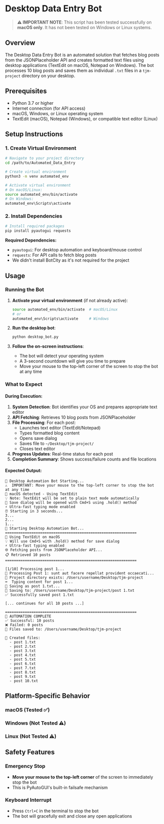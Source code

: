 # Desktop Data Entry Bot

> **⚠️ IMPORTANT NOTE**: This script has been tested successfully on **macOS only**. It has not been tested on Windows or Linux systems.

## Overview

The Desktop Data Entry Bot is an automated solution that fetches blog posts from the JSONPlaceholder API and creates formatted text files using desktop applications (TextEdit on macOS, Notepad on Windows). The bot processes 10 blog posts and saves them as individual `.txt` files in a `tjm-project` directory on your desktop.


## Prerequisites

- Python 3.7 or higher
- Internet connection (for API access)
- macOS, Windows, or Linux operating system
- TextEdit (macOS), Notepad (Windows), or compatible text editor (Linux)

## Setup Instructions

### 1. Create Virtual Environment

```bash
# Navigate to your project directory
cd /path/to/Automated_Data_Entry

# Create virtual environment
python3 -m venv automated_env

# Activate virtual environment
# On macOS/Linux:
source automated_env/bin/activate
# On Windows:
automated_env\Scripts\activate
```

### 2. Install Dependencies

```bash
# Install required packages
pip install pyautogui requests
```

**Required Dependencies:**
- `pyautogui`: For desktop automation and keyboard/mouse control
- `requests`: For API calls to fetch blog posts
- We didn't install BotCity as it's not required for the project


## Usage

### Running the Bot

1. **Activate your virtual environment** (if not already active):
   ```bash
   source automated_env/bin/activate  # macOS/Linux
   # or
   automated_env\Scripts\activate     # Windows
   ```

2. **Run the desktop bot**:
   ```bash
   python desktop_bot.py
   ```

3. **Follow the on-screen instructions**:
   - The bot will detect your operating system
   - A 3-second countdown will give you time to prepare
   - Move your mouse to the top-left corner of the screen to stop the bot at any time

### What to Expect

#### During Execution:
1. **System Detection**: Bot identifies your OS and prepares appropriate text editor
2. **API Fetching**: Retrieves 10 blog posts from JSONPlaceholder
3. **File Processing**: For each post:
   - Launches text editor (TextEdit/Notepad)
   - Types formatted blog content
   - Opens save dialog
   - Saves file to `~/Desktop/tjm-project/`
   - Closes text editor
4. **Progress Updates**: Real-time status for each post
5. **Completion Summary**: Shows success/failure counts and file locations

#### Expected Output:
```
🤖 Desktop Automation Bot Starting...
⚠️  IMPORTANT: Move your mouse to the top-left corner to stop the bot at any time
🍎 macOS detected - Using TextEdit
💡 Note: TextEdit will be set to plain text mode automatically
💾 Save dialog will be opened with Cmd+S using .hold() method
⚡ Ultra-fast typing mode enabled
⏰ Starting in 3 seconds...
3...
2...
1...
🚀 Starting Desktop Automation Bot...
============================================================
🍎 Using TextEdit on macOS
💡 Will use Cmd+S with .hold() method for save dialog
⚡ Ultra-fast typing enabled
🌐 Fetching posts from JSONPlaceholder API...
📋 Retrieved 10 posts
============================================================

[1/10] Processing post 1...
📝 Processing Post 1: sunt aut facere repellat provident occaecati...
📁 Project directory exists: /Users/username/Desktop/tjm-project
⌨️  Typing content for post 1...
💾 Saving as post 1.txt...
💾 Saving to: /Users/username/Desktop/tjm-project/post 1.txt
✅ Successfully saved post 1.txt

[... continues for all 10 posts ...]

============================================================
🎉 AUTOMATION COMPLETE
✅ Successful: 10 posts
❌ Failed: 0 posts
📁 Files saved to: /Users/username/Desktop/tjm-project

📄 Created files:
  - post 1.txt
  - post 2.txt
  - post 3.txt
  - post 4.txt
  - post 5.txt
  - post 6.txt
  - post 7.txt
  - post 8.txt
  - post 9.txt
  - post 10.txt
```


## Platform-Specific Behavior

### macOS (Tested ✅)

### Windows (Not Tested ⚠️)

### Linux (Not Tested ⚠️)

## Safety Features

### Emergency Stop
- **Move your mouse to the top-left corner** of the screen to immediately stop the bot
- This is PyAutoGUI's built-in failsafe mechanism

### Keyboard Interrupt
- Press `Ctrl+C` in the terminal to stop the bot
- The bot will gracefully exit and close any open applications

